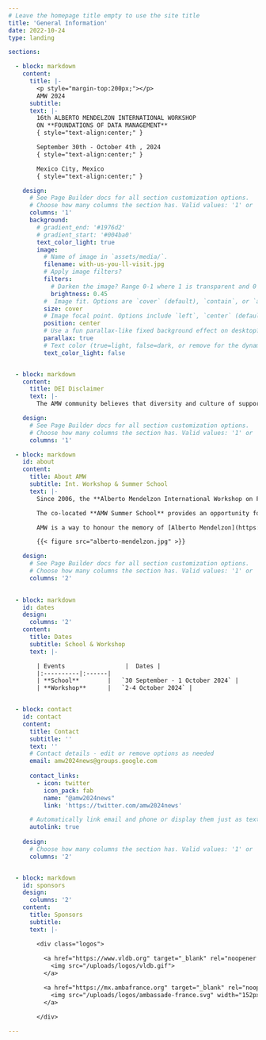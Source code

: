 ```yaml
---
# Leave the homepage title empty to use the site title
title: 'General Information'
date: 2022-10-24
type: landing

sections:

  - block: markdown
    content:
      title: |-
        <p style="margin-top:200px;"></p> 
        AMW 2024   
      subtitle: 
      text: |-
        16th ALBERTO MENDELZON INTERNATIONAL WORKSHOP  
        ON **FOUNDATIONS OF DATA MANAGEMENT**  
        { style="text-align:center;" }

        September 30th - October 4th , 2024   
        { style="text-align:center;" }

        Mexico City, Mexico
        { style="text-align:center;" }

    design:
      # See Page Builder docs for all section customization options.
      # Choose how many columns the section has. Valid values: '1' or '2'.
      columns: '1'      
      background:
        # gradient_end: '#1976d2'
        # gradient_start: '#004ba0'
        text_color_light: true
        image: 
          # Name of image in `assets/media/`.
          filename: with-us-you-ll-visit.jpg       
          # Apply image filters?
          filters:
            # Darken the image? Range 0-1 where 1 is transparent and 0 is opaque.
            brightness: 0.45
          #  Image fit. Options are `cover` (default), `contain`, or `actual` size.
          size: cover
          # Image focal point. Options include `left`, `center` (default), or `right`.
          position: center
          # Use a fun parallax-like fixed background effect on desktop? true/false
          parallax: true
          # Text color (true=light, false=dark, or remove for the dynamic theme color).
          text_color_light: false     


  - block: markdown
    content:
      title: DEI Disclaimer
      text: |-
        The AMW community believes that diversity and culture of support encourage retention and attraction of talent, promote diversity of thought and perspective, and help make the scientific community more flexible and responsive in times of change. For these reasons, AMW 2024 participates in the [Database Community Diversity, Equity and Inclusion (DEI) initiative](https://dbdni.github.io/) aiming to guide researchers in our community to adopt a more inclusive mindset. For more information see the [AMW 2024 DEI statement](/dei).

    design:
      # See Page Builder docs for all section customization options.
      # Choose how many columns the section has. Valid values: '1' or '2'.
      columns: '1' 

  - block: markdown
    id: about
    content:
      title: About AMW
      subtitle: Int. Workshop & Summer School
      text: |-
        Since 2006, the **Alberto Mendelzon International Workshop on Foundations of Data Management (AMW)** brings together top researchers from all over the world, creating the opportunity to discuss and spread research results around the areas of Data Management and the Web.

        The co-located **AMW Summer School** provides an opportunity for Latin American students (graduate and undergraduate), researchers, and practitioners, to interact with top researchers from all over the world, promoting collaboration, learning and teaching in a friendly environment.

        AMW is a way to honour the memory of [Alberto Mendelzon](https://en.wikipedia.org/wiki/Alberto_O._Mendelzon), by promoting research ties with Latin America.

        {{< figure src="alberto-mendelzon.jpg" >}}

    design:
      # See Page Builder docs for all section customization options.
      # Choose how many columns the section has. Valid values: '1' or '2'.
      columns: '2' 

  
  - block: markdown
    id: dates
    design:
      columns: '2' 
    content:
      title: Dates
      subtitle: School & Workshop
      text: |-

        | Events                 |  Dates |
        |:----------|:------|
        | **School**        |   `30 September - 1 October 2024` |
        | **Workshop**      |   `2-4 October 2024` |


  - block: contact
    id: contact
    content:
      title: Contact
      subtitle: ''
      text: ''
      # Contact details - edit or remove options as needed
      email: amw2024news@groups.google.com
      
      contact_links:
        - icon: twitter
          icon_pack: fab
          name: "@amw2024news"
          link: 'https://twitter.com/amw2024news'

      # Automatically link email and phone or display them just as text?
      autolink: true
      
    design:
      # Choose how many columns the section has. Valid values: '1' or '2'.
      columns: '2'


  - block: markdown
    id: sponsors
    design:
      columns: '2' 
    content:
      title: Sponsors
      subtitle: 
      text: |-

        <div class="logos">
          
          <a href="https://www.vldb.org" target="_blank" rel="noopener noreferrer" title="VLDB Endowment">
            <img src="/uploads/logos/vldb.gif">
          </a>   

          <a href="https://mx.ambafrance.org" target="_blank" rel="noopener noreferrer" title="Ambassade de France au Mexique">
            <img src="/uploads/logos/ambassade-france.svg" width="152px" height="150px">
          </a>    

        </div>

---
```

